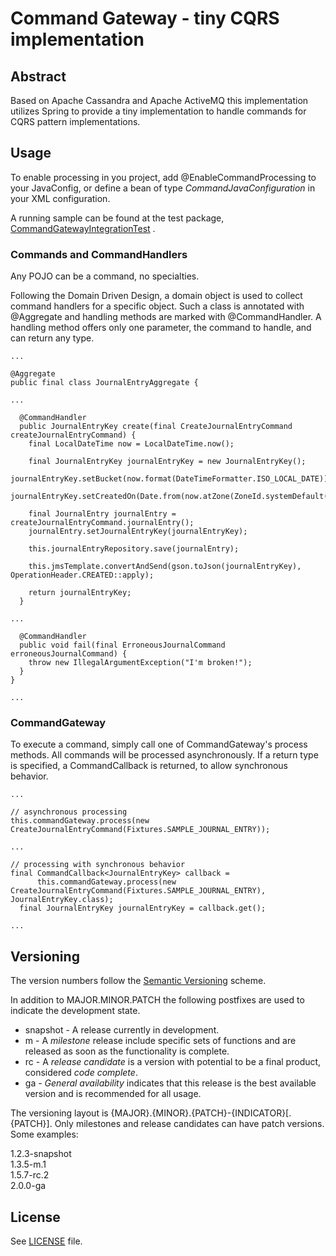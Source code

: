 # Command Gateway - tiny CQRS implementation

## Abstract
Based on Apache Cassandra and Apache ActiveMQ this implementation utilizes Spring to provide a tiny implementation to handle commands for CQRS pattern implementations.

## Usage
To enable processing in you project, add @EnableCommandProcessing to your JavaConfig, or define a bean of type _CommandJavaConfiguration_ in your XML configuration.

A running sample can be found at the test package, [CommandGatewayIntegrationTest](https://github.com/mgeiss/command-gateway/blob/master/src/test/java/lab/mage/command/integration/CommandGatewayIntegrationTest.java) .

### Commands and CommandHandlers
Any POJO can be a command, no specialties.

Following the Domain Driven Design, a domain object is used to collect command handlers for a specific object. Such a class is annotated with @Aggregate and handling methods are marked with @CommandHandler. A handling method offers only one parameter, the command to handle, and can return any type.
 
    ...
    
    @Aggregate
    public final class JournalEntryAggregate {
    
    ...
    
      @CommandHandler
      public JournalEntryKey create(final CreateJournalEntryCommand createJournalEntryCommand) {
        final LocalDateTime now = LocalDateTime.now();
    
        final JournalEntryKey journalEntryKey = new JournalEntryKey();
        journalEntryKey.setBucket(now.format(DateTimeFormatter.ISO_LOCAL_DATE));
        journalEntryKey.setCreatedOn(Date.from(now.atZone(ZoneId.systemDefault()).toInstant()));
    
        final JournalEntry journalEntry = createJournalEntryCommand.journalEntry();
        journalEntry.setJournalEntryKey(journalEntryKey);
    
        this.journalEntryRepository.save(journalEntry);
    
        this.jmsTemplate.convertAndSend(gson.toJson(journalEntryKey), OperationHeader.CREATED::apply);
    
        return journalEntryKey;
      }
    
    ...
    
      @CommandHandler
      public void fail(final ErroneousJournalCommand erroneousJournalCommand) {
        throw new IllegalArgumentException("I'm broken!");
      }
    }
    
    ...
    
### CommandGateway
To execute a command, simply call one of CommandGateway's process methods. All commands will be processed asynchronously. If a return type is specified, a CommandCallback is returned, to allow synchronous behavior.

    ...
    
    // asynchronous processing
    this.commandGateway.process(new CreateJournalEntryCommand(Fixtures.SAMPLE_JOURNAL_ENTRY));
    
    ...
    
    // processing with synchronous behavior
    final CommandCallback<JournalEntryKey> callback =
          this.commandGateway.process(new CreateJournalEntryCommand(Fixtures.SAMPLE_JOURNAL_ENTRY), JournalEntryKey.class);
      final JournalEntryKey journalEntryKey = callback.get();
    
    ...

## Versioning
The version numbers follow the [Semantic Versioning](http://semver.org/) scheme.

In addition to MAJOR.MINOR.PATCH the following postfixes are used to indicate the development state.

* snapshot - A release currently in development. 
* m - A _milestone_ release include specific sets of functions and are released as soon as the functionality is complete.
* rc - A _release candidate_ is a version with potential to be a final product, considered _code complete_.
* ga - _General availability_ indicates that this release is the best available version and is recommended for all usage.

The versioning layout is {MAJOR}.{MINOR}.{PATCH}-{INDICATOR}[.{PATCH}]. Only milestones and release candidates can  have patch versions. Some examples:

1.2.3-snapshot  
1.3.5-m.1  
1.5.7-rc.2  
2.0.0-ga

## License
See [LICENSE](LICENSE) file.